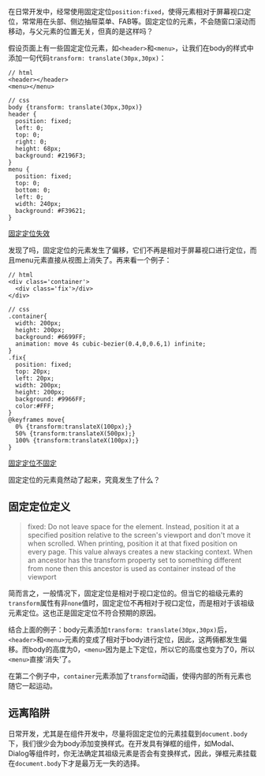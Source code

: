 在日常开发中，经常使用固定定位`position:fixed`，使得元素相对于屏幕视口定位，常常用在头部、侧边抽屉菜单、FAB等。固定定位的元素，不会随窗口滚动而移动，与父元素的位置无关，但真的是这样吗？

假设页面上有一些固定定位元素，如`<header>`和`<menu>`，让我们在body的样式中添加一句代码`transform: translate(30px,30px)`：

```
// html
<header></header>
<menu></menu>

// css
body {transform: translate(30px,30px)}
header {
  position: fixed;
  left: 0;
  top: 0;
  right: 0;
  height: 68px;
  background: #2196F3;
}
menu {
  position: fixed;
  top: 0;
  bottom: 0;
  left: 0;
  width: 240px;
  background: #F39621;
}
```
[固定定位失效](http://codepen.io/huangbuyi/pen/BpgmZZ)

发现了吗，固定定位的元素发生了偏移，它们不再是相对于屏幕视口进行定位，而且menu元素直接从视图上消失了。再来看一个例子：

```
// html
<div class='container'>
  <div class='fix'>/div>
</div>

// css
.container{
  width: 200px;
  height: 200px;
  background: #6699FF;
  animation: move 4s cubic-bezier(0.4,0,0.6,1) infinite;
}
.fix{
  position: fixed;
  top: 20px;
  left: 20px;
  width: 200px;
  height: 200px;
  background: #9966FF;
  color:#FFF;
}
@keyframes move{
  0% {transform:translateX(100px);}
  50% {transform:translateX(500px);}
  100% {transform:translateX(100px);}
}
```
[固定定位不固定](http://codepen.io/huangbuyi/pen/mRYXbg)

固定定位的元素竟然动了起来，究竟发生了什么？

## 固定定位定义

> fixed: Do not leave space for the element. Instead, position it at a specified position relative to the screen's viewport and don't move it when scrolled. When printing, position it at that fixed position on every page. This value always creates a new stacking context. When an ancestor has the transform property set to something different from none then this ancestor is used as container instead of the viewport  

简而言之，一般情况下，固定定位是相对于视口定位的。但当它的祖级元素的`transform`属性有非`none`值时，固定定位不再相对于视口定位，而是相对于该祖级元素定位。这也正是固定定位不符合预期的原因。

结合上面的例子：body元素添加`transform: translate(30px,30px)`后，`<header>`和`<menu>`元素的变成了相对于body进行定位，因此，这两倆都发生偏移。而body的高度为0，`<menu>`因为是上下定位，所以它的高度也变为了0，所以`<menu>`直接'消失'了。

在第二个例子中，`container`元素添加了`transform`动画，使得内部的所有元素也随它一起运动。

## 远离陷阱

日常开发，尤其是在组件开发中，尽量将固定定位的元素挂载到`document.body`下，我们很少会为body添加变换样式。在开发具有弹框的组件，如Modal、Dialog等组件时，你无法确定其祖级元素是否会有变换样式，因此，弹框元素挂载在`document.body`下才是最万无一失的选择。
